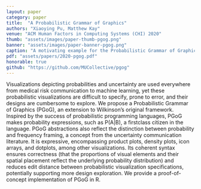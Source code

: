 ```yaml
---
layout: paper
category: paper
title:  "A Probabilistic Grammar of Graphics"
authors: "Xiaoying Pu, Matthew Kay"
venue: "ACM Human Factors in Computing Systems (CHI) 2020"
thumb: "assets/images/paper-thumb-pgog.png"
banner: "assets/images/paper-banner-pgog.png"
caption: "A motivating example for the Probabilistic Grammar of Graphics with the mtcars dataset. a) In base ggplot2, naively introducing the variable cyl creates partition of the density plot disproportional to the true cyl counts. b) In base ggplot2, normalizing the colored regions by hacking internal variables (density * n) creates a correct stacked density plot. c) PGoG generates the correct density plot using syntax closer to users’ statistical language, in terms of probability expressions."
pdf: "assets/papers/2020-pgog.pdf"
honorable: true
github: "https://github.com/MUCollective/pgog"
---
```


<!-- abstract -->
Visualizations depicting probabilities and uncertainty are used everywhere from medical risk communication to machine learning, yet these probabilistic visualizations are difficult to specify, prone to error, and their designs are cumbersome to explore. We propose a Probabilistic Grammar of Graphics (PGoG), an extension to Wilkinson’s original framework. Inspired by the success of probabilistic programming languages, PGoG makes probability expressions, such as P(A|B), a firstclass citizen in the language. PGoG abstractions also reflect the distinction between probability and frequency framing, a concept from the uncertainty communication literature. It is expressive, encompassing product plots, density plots, icon arrays, and dotplots, among other visualizations. Its coherent syntax ensures correctness (that the proportions of visual elements and their spatial placement reflect the underlying probability distribution) and reduces edit distance between probabilistic visualization specifications, potentially supporting more design exploration. We provide a proof-of-concept implementation of PGoG in R.